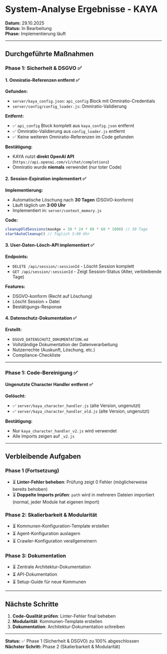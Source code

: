 # System-Analyse Ergebnisse - KAYA

**Datum:** 29.10.2025  
**Status:** In Bearbeitung  
**Phase:** Implementierung läuft

---

## Durchgeführte Maßnahmen

### Phase 1: Sicherheit & DSGVO ✅

#### 1. Omniratio-Referenzen entfernt ✅

**Gefunden:**
- `server/kaya_config.json`: `api_config` Block mit Omniratio-Credentials
- `server/config/config_loader.js`: Omniratio-Validierung

**Entfernt:**
- ✅ `api_config` Block komplett aus `kaya_config.json` entfernt
- ✅ Omniratio-Validierung aus `config_loader.js` entfernt
- ✅ Keine weiteren Omniratio-Referenzen im Code gefunden

**Bestätigung:**
- KAYA nutzt **direkt OpenAI API** (`https://api.openai.com/v1/chat/completions`)
- Omniratio wurde **niemals** verwendet (nur toter Code)

#### 2. Session-Expiration implementiert ✅

**Implementierung:**
- Automatische Löschung nach **30 Tagen** (DSGVO-konform)
- Läuft täglich um **3:00 Uhr**
- Implementiert in: `server/context_memory.js`

**Code:**
```javascript
cleanupOldSessions(maxAge = 30 * 24 * 60 * 60 * 1000) // 30 Tage
startAutoCleanup() // Täglich 3:00 Uhr
```

#### 3. User-Daten-Lösch-API implementiert ✅

**Endpoints:**
- `DELETE /api/session/:sessionId` - Löscht Session komplett
- `GET /api/session/:sessionId` - Zeigt Session-Status (Alter, verbleibende Tage)

**Features:**
- DSGVO-konform (Recht auf Löschung)
- Löscht Session + Datei
- Bestätigungs-Response

#### 4. Datenschutz-Dokumentation ✅

**Erstellt:**
- `DSGVO_DATENSCHUTZ_DOKUMENTATION.md`
- Vollständige Dokumentation der Datenverarbeitung
- Nutzerrechte (Auskunft, Löschung, etc.)
- Compliance-Checkliste

---

### Phase 1: Code-Bereinigung ✅

#### Ungenutzte Character Handler entfernt ✅

**Gelöscht:**
- ✅ `server/kaya_character_handler.js` (alte Version, ungenutzt)
- ✅ `server/kaya_character_handler_old.js` (alte Version, ungenutzt)

**Bestätigung:**
- Nur `kaya_character_handler_v2.js` wird verwendet
- Alle Imports zeigen auf `_v2.js`

---

## Verbleibende Aufgaben

### Phase 1 (Fortsetzung)

- ⏳ **Linter-Fehler beheben**: Prüfung zeigt 0 Fehler (möglicherweise bereits behoben)
- ⏳ **Doppelte Imports prüfen**: `path` wird in mehreren Dateien importiert (normal, jeder Module hat eigenen Import)

### Phase 2: Skalierbarkeit & Modularität

- ⏳ Kommunen-Konfiguration-Template erstellen
- ⏳ Agent-Konfiguration auslagern
- ⏳ Crawler-Konfiguration verallgemeinern

### Phase 3: Dokumentation

- ⏳ Zentrale Architektur-Dokumentation
- ⏳ API-Dokumentation
- ⏳ Setup-Guide für neue Kommunen

---

## Nächste Schritte

1. **Code-Qualität prüfen**: Linter-Fehler final beheben
2. **Modularität**: Kommunen-Template erstellen
3. **Dokumentation**: Architektur-Dokumentation schreiben

---

**Status:** ✅ Phase 1 (Sicherheit & DSGVO) zu 100% abgeschlossen  
**Nächster Schritt:** Phase 2 (Skalierbarkeit & Modularität)

